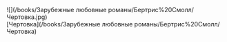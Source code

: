 ![](/books/Зарубежные любовные романы/Бертрис%20Смолл/Чертовка.jpg)  
[Чертовка](/books/Зарубежные любовные романы/Бертрис%20Смолл/Чертовка)
